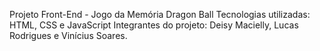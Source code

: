 Projeto Front-End - Jogo da Memória Dragon Ball
Tecnologias utilizadas: HTML, CSS e JavaScript
Integrantes do projeto: Deisy Macielly, Lucas Rodrigues e Vinícius Soares.